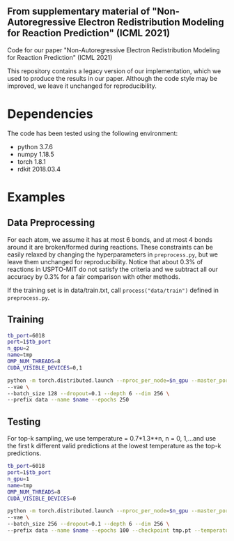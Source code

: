 
From supplementary material of "Non-Autoregressive Electron Redistribution Modeling for Reaction Prediction" (ICML 2021)
-------------------------------------------------------------------------------------------------------------------

Code for our paper "Non-Autoregressive Electron Redistribution Modeling for Reaction Prediction" (ICML 2021)

This repository contains a legacy version of our implementation, which we used to produce the results in our paper.
Although the code style may be improved, we leave it unchanged for reproducibility.

# Dependencies
The code has been tested using the following environment:
* python 3.7.6
* numpy 1.18.5
* torch 1.8.1
* rdkit 2018.03.4

# Examples
## Data Preprocessing
For each atom, we assume it has at most 6 bonds, and at most 4 bonds around it are broken/formed during reactions.
These constraints can be easily relaxed by changing the hyperparameters in `preprocess.py`, but we leave them unchanged for reproducibility.
Notice that about 0.3% of reactions in USPTO-MIT do not satisfy the criteria and we subtract all our accuracy by 0.3% for a fair comparison with other methods.

If the training set is in data/train.txt, call
`process("data/train")`
defined in `preprocess.py`.


## Training

```bash
tb_port=6018
port=1$tb_port
n_gpu=2
name=tmp
OMP_NUM_THREADS=8
CUDA_VISIBLE_DEVICES=0,1

python -m torch.distributed.launch --nproc_per_node=$n_gpu --master_port $port ./main.py --world_size $n_gpu --train \
--vae \
--batch_size 128 --dropout=0.1 --depth 6 --dim 256 \
--prefix data --name $name --epochs 250
```

## Testing
For top-k sampling, we use temperature = 0.7*1.3**n, n = 0, 1,...and use the first k different valid predictions at the lowest temperature as the top-k predictions.

```bash
tb_port=6018
port=1$tb_port
n_gpu=1 
name=tmp
OMP_NUM_THREADS=8
CUDA_VISIBLE_DEVICES=0

python -m torch.distributed.launch --nproc_per_node=$n_gpu --master_port $port ./main.py --world_size $n_gpu --test \
--vae \
--batch_size 256 --dropout=0.1 --depth 6 --dim 256 \
--prefix data --name $name --epochs 100 --checkpoint tmp.pt --temperature 0.7
```

